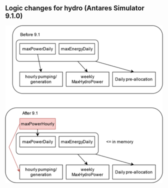 ## Logic changes for hydro (Antares Simulator 9.1.0)

![Logic changes](logic-hydro-maxP.png "Logic changes")